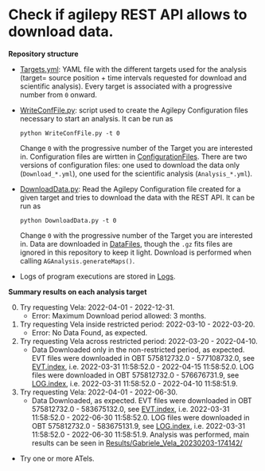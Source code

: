 # Check if agilepy REST API allows to download data.

**Repository structure**
- [Targets.yml](./Targets.yml): YAML file with the different targets used for the analysis (target= source position + time intervals requested for download and scientific analysis).
Every target is associated with a progressive number from `0` onward.
- [WriteConfFile.py](./WriteConfFile.py): script used to create the Agilepy Configuration files necessary to start an analysis.
It can be run as
    ```
    python WriteConfFile.py -t 0
    ```
    Change `0` with the progressive number of the Target you are interested in.
    Configuration files are wirtten in [ConfigurationFiles](./ConfigurationFiles/).
    There are two versions of configuration files: one used to download the data only (`Download_*.yml`), one used for the scientific analysis (`Analysis_*.yml`).
- [DownloadData.py](./DownloadData.py): Read the Agilepy Configuration file created for a given target and tries to download the data with the REST API.
It can be run as
    ```
    python DownloadData.py -t 0
    ```
    Change `0` with the progressive number of the Target you are interested in.
    Data are downloaded in [DataFiles](./DataFiles/), though the `.gz` fits files are ignored in this repository to keep it light.
Download is performed when calling `AGAnalysis.generateMaps()`.

- Logs of program executions are stored in [Logs](./Logs/).

**Summary results on each analysis target**

0. Try requesting Vela: 2022-04-01 - 2022-12-31.
    - Error: Maximum Download period allowed: 3 months.
1. Try requesting Vela inside restricted period: 2022-03-10 - 2022-03-20.
    - Error: No Data Found, as expected.
2. Try requesting Vela across restricted period: 2022-03-20 - 2022-04-10.
    - Data Downloaded only in the non-restricted period, as expected.
    EVT files were downloaded in OBT 575812732.0 - 577108732.0, see [EVT.index](./DataFiles/2_Vela_across_restricted_period/EVT.index), i.e. 2022-03-31 11:58:52.0 - 2022-04-15 11:58:52.0.
    LOG files were downloaded in OBT 575812732.0 - 576676731.9, see [LOG.index](./DataFiles/2_Vela_across_restricted_period/LOG.index), i.e. 2022-03-31 11:58:52.0 - 2022-04-10 11:58:51.9.
3. Try requesting Vela: 2022-04-01 - 2022-06-30.
    - Data Downloaded, as expected.
    EVT files were downloaded in OBT 575812732.0 - 583675132.0, see [EVT.index](./DataFiles/3_Vela/EVT.index), i.e. 2022-03-31 11:58:52.0 - 2022-06-30 11:58:52.0.
    LOG files were downloaded in OBT 575812732.0 - 583675131.9, see [LOG.index](./DataFiles/3_Vela/LOG.index), i.e. 2022-03-31 11:58:52.0 - 2022-06-30 11:58:51.9.
    Analysis was performed, main results can be seen in [Results/Gabriele_Vela_20230203-174142/](./Results/Gabriele_Vela_20230203-174142/)
- Try one or more ATels.
